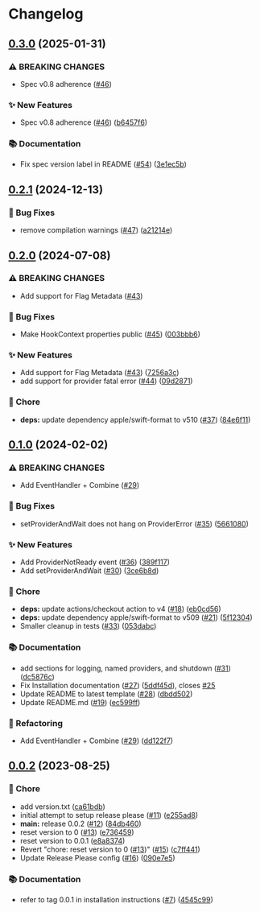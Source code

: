 # Changelog

## [0.3.0](https://github.com/open-feature/swift-sdk/compare/0.2.1...0.3.0) (2025-01-31)


### ⚠ BREAKING CHANGES

* Spec v0.8 adherence ([#46](https://github.com/open-feature/swift-sdk/issues/46))

### ✨ New Features

* Spec v0.8 adherence ([#46](https://github.com/open-feature/swift-sdk/issues/46)) ([b6457f6](https://github.com/open-feature/swift-sdk/commit/b6457f693e45bc620e6443f3b8435d30f091ca9d))


### 📚 Documentation

* Fix spec version label in README ([#54](https://github.com/open-feature/swift-sdk/issues/54)) ([3e1ec5b](https://github.com/open-feature/swift-sdk/commit/3e1ec5bffc9d6aef0deb76f343191664d377fd31))

## [0.2.1](https://github.com/open-feature/swift-sdk/compare/0.2.0...0.2.1) (2024-12-13)


### 🐛 Bug Fixes

* remove compilation warnings ([#47](https://github.com/open-feature/swift-sdk/issues/47)) ([a21214e](https://github.com/open-feature/swift-sdk/commit/a21214eb7d6ad7b5942d41097dd776032d635827))

## [0.2.0](https://github.com/open-feature/swift-sdk/compare/0.1.0...0.2.0) (2024-07-08)


### ⚠ BREAKING CHANGES

* Add support for Flag Metadata ([#43](https://github.com/open-feature/swift-sdk/issues/43))

### 🐛 Bug Fixes

* Make HookContext properties public ([#45](https://github.com/open-feature/swift-sdk/issues/45)) ([003bbb6](https://github.com/open-feature/swift-sdk/commit/003bbb66ec493664f5810334f32411014a2195a8))


### ✨ New Features

* Add support for Flag Metadata ([#43](https://github.com/open-feature/swift-sdk/issues/43)) ([7256a3c](https://github.com/open-feature/swift-sdk/commit/7256a3cf7fb62e1ab3c2671ca471d8e30f3c522f))
* add support for provider fatal error ([#44](https://github.com/open-feature/swift-sdk/issues/44)) ([09d2871](https://github.com/open-feature/swift-sdk/commit/09d28719037b00f8bc48885270c88c93f9342644))


### 🧹 Chore

* **deps:** update dependency apple/swift-format to v510 ([#37](https://github.com/open-feature/swift-sdk/issues/37)) ([84e6f11](https://github.com/open-feature/swift-sdk/commit/84e6f11fe766bc472a9c0a086bb9befb3a4dbec8))

## [0.1.0](https://github.com/open-feature/swift-sdk/compare/0.0.2...0.1.0) (2024-02-02)


### ⚠ BREAKING CHANGES

* Add EventHandler + Combine ([#29](https://github.com/open-feature/swift-sdk/issues/29))

### 🐛 Bug Fixes

* setProviderAndWait does not hang on ProviderError ([#35](https://github.com/open-feature/swift-sdk/issues/35)) ([5661080](https://github.com/open-feature/swift-sdk/commit/566108007c57a250eac69828f6bdc58d4c1e7c1d))


### ✨ New Features

* Add ProviderNotReady event ([#36](https://github.com/open-feature/swift-sdk/issues/36)) ([389f117](https://github.com/open-feature/swift-sdk/commit/389f117ed4c8612d557f5e854606504cc0fdf3c9))
* Add setProviderAndWait ([#30](https://github.com/open-feature/swift-sdk/issues/30)) ([3ce6b8d](https://github.com/open-feature/swift-sdk/commit/3ce6b8d7f14150c77b363df0af3ce41c0e80138d))


### 🧹 Chore

* **deps:** update actions/checkout action to v4 ([#18](https://github.com/open-feature/swift-sdk/issues/18)) ([eb0cd56](https://github.com/open-feature/swift-sdk/commit/eb0cd56d1b7c7bb24faf905e67361738731bbeb4))
* **deps:** update dependency apple/swift-format to v509 ([#21](https://github.com/open-feature/swift-sdk/issues/21)) ([5f12304](https://github.com/open-feature/swift-sdk/commit/5f12304fde5531b957d999a41a24e2122c0038c2))
* Smaller cleanup in tests ([#33](https://github.com/open-feature/swift-sdk/issues/33)) ([053dabc](https://github.com/open-feature/swift-sdk/commit/053dabcc8132ba8c48da0b5b313f13a2e9c21e06))


### 📚 Documentation

* add sections for logging, named providers, and shutdown ([#31](https://github.com/open-feature/swift-sdk/issues/31)) ([dc5876c](https://github.com/open-feature/swift-sdk/commit/dc5876cbf7d3f61f1db65572943f817a55fdaab9))
* Fix Installation documentation ([#27](https://github.com/open-feature/swift-sdk/issues/27)) ([5ddf45d](https://github.com/open-feature/swift-sdk/commit/5ddf45d367df20209c5f760c9a4330aeef1b2ee5)), closes [#25](https://github.com/open-feature/swift-sdk/issues/25)
* Update README to latest template ([#28](https://github.com/open-feature/swift-sdk/issues/28)) ([dbdd502](https://github.com/open-feature/swift-sdk/commit/dbdd5026e82c899f3858e14e1dd1547cd5f3f731))
* Update README.md ([#19](https://github.com/open-feature/swift-sdk/issues/19)) ([ec599ff](https://github.com/open-feature/swift-sdk/commit/ec599ff7228019286fdad66f4c38f78caf354025))


### 🔄 Refactoring

* Add EventHandler + Combine ([#29](https://github.com/open-feature/swift-sdk/issues/29)) ([dd122f7](https://github.com/open-feature/swift-sdk/commit/dd122f773ba23a1bc873c18cfbe6bf42f0665b02))

## [0.0.2](https://github.com/open-feature/swift-sdk/compare/v0.0.1...0.0.2) (2023-08-25)


### 🧹 Chore

* add version.txt ([ca61bdb](https://github.com/open-feature/swift-sdk/commit/ca61bdbeb4f71fc36ef1d8338bb764ad7cae108b))
* initial attempt to setup release please ([#11](https://github.com/open-feature/swift-sdk/issues/11)) ([e255ad8](https://github.com/open-feature/swift-sdk/commit/e255ad8876c2ad85e21bb1e17653aa59d58c5f10))
* **main:** release 0.0.2 ([#12](https://github.com/open-feature/swift-sdk/issues/12)) ([84db460](https://github.com/open-feature/swift-sdk/commit/84db46013c9ac76b6f4151d9cf4eaed062953758))
* reset version to 0 ([#13](https://github.com/open-feature/swift-sdk/issues/13)) ([e736459](https://github.com/open-feature/swift-sdk/commit/e736459bde510d7e6a11857cc0d4c81fd812e2ee))
* reset version to 0.0.1 ([e8a8374](https://github.com/open-feature/swift-sdk/commit/e8a83743847a30927de5262049e458c27d92ba05))
* Revert "chore: reset version to 0 ([#13](https://github.com/open-feature/swift-sdk/issues/13))" ([#15](https://github.com/open-feature/swift-sdk/issues/15)) ([c7ff441](https://github.com/open-feature/swift-sdk/commit/c7ff4412e6ac14a041c258e62ece8e3e99e5eba3))
* Update Release Please config ([#16](https://github.com/open-feature/swift-sdk/issues/16)) ([090e7e5](https://github.com/open-feature/swift-sdk/commit/090e7e54291a2fb9b2f7c5b72e68c79c2898bff6))


### 📚 Documentation

* refer to tag 0.0.1 in installation instructions ([#7](https://github.com/open-feature/swift-sdk/issues/7)) ([4545c99](https://github.com/open-feature/swift-sdk/commit/4545c991507a090176315fd79297c18cd2497d5f))
